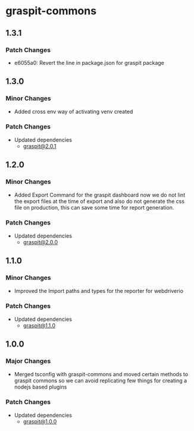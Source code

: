 # graspit-commons

## 1.3.1

### Patch Changes

- e6055a0: Revert the line in package.json for graspit package

## 1.3.0

### Minor Changes

- Added cross env way of activating venv created

### Patch Changes

- Updated dependencies
  - graspit@2.0.1

## 1.2.0

### Minor Changes

- Added Export Command for the graspit dashboard now we do not lint the export files at the time of export and also do not generate the css file on production, this can save some time for report generation.

### Patch Changes

- Updated dependencies
  - graspit@2.0.0

## 1.1.0

### Minor Changes

- Improved the Import paths and types for the reporter for webdriverio

### Patch Changes

- Updated dependencies
  - graspit@1.1.0

## 1.0.0

### Major Changes

- Merged tsconfig with graspit-commons and moved certain methods to graspit commons so we can avoid replicating few things for creating a nodejs based plugins

### Patch Changes

- Updated dependencies
  - graspit@1.0.0
